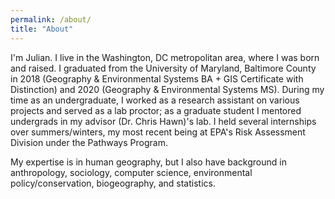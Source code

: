 ```yaml
---
permalink: /about/
title: "About"
---
```


I'm Julian. I live in the Washington, DC metropolitan area, where I was born and raised. I graduated from the University of Maryland, Baltimore County in 2018 (Geography & Environmental Systems BA + GIS Certificate with Distinction) and 2020 (Geography & Environmental Systems MS). During my time as an undergraduate, I worked as a research assistant on various projects and served as a lab proctor; as a graduate student I mentored undergrads in my advisor (Dr. Chris Hawn)'s lab. I held several internships over summers/winters, my most recent being at EPA's Risk Assessment Division under the Pathways Program.

My expertise is in human geography, but I also have background in anthropology, sociology, computer science, environmental policy/conservation, biogeography, and statistics.
